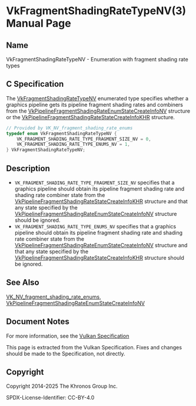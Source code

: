 # VkFragmentShadingRateTypeNV(3) Manual Page

## Name

VkFragmentShadingRateTypeNV - Enumeration with fragment shading rate types



## [](#_c_specification)C Specification

The [VkFragmentShadingRateTypeNV](https://registry.khronos.org/vulkan/specs/latest/man/html/VkFragmentShadingRateTypeNV.html) enumerated type specifies whether a graphics pipeline gets its pipeline fragment shading rates and combiners from the [VkPipelineFragmentShadingRateEnumStateCreateInfoNV](https://registry.khronos.org/vulkan/specs/latest/man/html/VkPipelineFragmentShadingRateEnumStateCreateInfoNV.html) structure or the [VkPipelineFragmentShadingRateStateCreateInfoKHR](https://registry.khronos.org/vulkan/specs/latest/man/html/VkPipelineFragmentShadingRateStateCreateInfoKHR.html) structure.

```c++
// Provided by VK_NV_fragment_shading_rate_enums
typedef enum VkFragmentShadingRateTypeNV {
    VK_FRAGMENT_SHADING_RATE_TYPE_FRAGMENT_SIZE_NV = 0,
    VK_FRAGMENT_SHADING_RATE_TYPE_ENUMS_NV = 1,
} VkFragmentShadingRateTypeNV;
```

## [](#_description)Description

- `VK_FRAGMENT_SHADING_RATE_TYPE_FRAGMENT_SIZE_NV` specifies that a graphics pipeline should obtain its pipeline fragment shading rate and shading rate combiner state from the [VkPipelineFragmentShadingRateStateCreateInfoKHR](https://registry.khronos.org/vulkan/specs/latest/man/html/VkPipelineFragmentShadingRateStateCreateInfoKHR.html) structure and that any state specified by the [VkPipelineFragmentShadingRateEnumStateCreateInfoNV](https://registry.khronos.org/vulkan/specs/latest/man/html/VkPipelineFragmentShadingRateEnumStateCreateInfoNV.html) structure should be ignored.
- `VK_FRAGMENT_SHADING_RATE_TYPE_ENUMS_NV` specifies that a graphics pipeline should obtain its pipeline fragment shading rate and shading rate combiner state from the [VkPipelineFragmentShadingRateEnumStateCreateInfoNV](https://registry.khronos.org/vulkan/specs/latest/man/html/VkPipelineFragmentShadingRateEnumStateCreateInfoNV.html) structure and that any state specified by the [VkPipelineFragmentShadingRateStateCreateInfoKHR](https://registry.khronos.org/vulkan/specs/latest/man/html/VkPipelineFragmentShadingRateStateCreateInfoKHR.html) structure should be ignored.

## [](#_see_also)See Also

[VK\_NV\_fragment\_shading\_rate\_enums](https://registry.khronos.org/vulkan/specs/latest/man/html/VK_NV_fragment_shading_rate_enums.html), [VkPipelineFragmentShadingRateEnumStateCreateInfoNV](https://registry.khronos.org/vulkan/specs/latest/man/html/VkPipelineFragmentShadingRateEnumStateCreateInfoNV.html)

## [](#_document_notes)Document Notes

For more information, see the [Vulkan Specification](https://registry.khronos.org/vulkan/specs/latest/html/vkspec.html#VkFragmentShadingRateTypeNV)

This page is extracted from the Vulkan Specification. Fixes and changes should be made to the Specification, not directly.

## [](#_copyright)Copyright

Copyright 2014-2025 The Khronos Group Inc.

SPDX-License-Identifier: CC-BY-4.0
